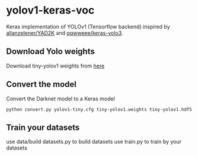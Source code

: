 # yolov1-keras-voc

Keras implementation of YOLOv1 (Tensorflow backend) inspired by [allanzelener/YAD2K](https://github.com/allanzelener/YAD2K) and [qqwweee/keras-yolo3](https://github.com/qqwweee/keras-yolo3).


## Download Yolo weights
Download tiny-yolov1 weights from [here](https://pjreddie.com/darknet/yolov1/)


## Convert the model
Convert the Darknet model to a Keras model
```
python convert.py yolov1-tiny.cfg tiny-yolov1.weights tiny-yolov1.hdf5
```

## Train your datasets
use data/build datasets.py to build datasets
use train.py to train by your datasets

